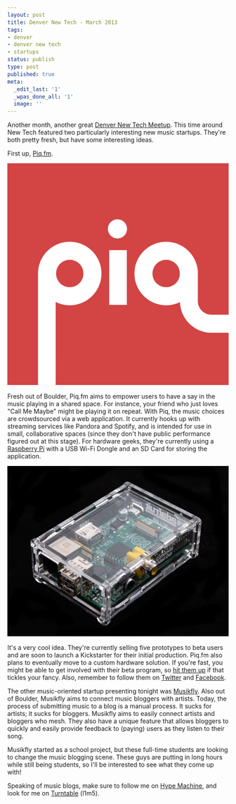 ```yaml
---
layout: post
title: Denver New Tech - March 2013
tags:
- denver
- denver new tech
- startups
status: publish
type: post
published: true
meta:
  _edit_last: '1'
  _wpas_done_all: '1'
  image: ''
---
```

Another month, another great [Denver New Tech Meetup](http://www.bdnewtech.com). This time around New Tech featured two particularly interesting new music startups. They're both pretty fresh, but have some interesting ideas.

First up, [Piq.fm](http://piq.fm).

![piq_logo](/assets/images/posts/2013/03/piq_logo.png)

Fresh out of Boulder, Piq.fm aims to empower users to have a say in the music playing in a shared space. For instance, your friend who just loves "Call Me Maybe" might be playing it on repeat. With Piq, the music choices are crowdsourced via a web application. It currently hooks up with streaming services like Pandora and Spotify, and is intended for use in small, collaborative spaces (since they don't have public performance figured out at this stage). For hardware geeks, they're currently using a [Raspberry Pi](http://www.raspberrypi.org) with a USB Wi-Fi Dongle and an SD Card for storing the application.

<div class="center">
	<img src="/assets/images/posts/2013/03/adafruitcase.jpg" />
</div>

It's a very cool idea. They're currently selling five prototypes to beta users and are soon to launch a Kickstarter for their initial production. Piq.fm also plans to eventually move to a custom hardware solution. If you're fast, you might be able to get involved with their beta program, so [hit them up](mailto:contact@piq.fm) if that tickles your fancy. Also, remember to follow them on [Twitter](https://twitter.com/piqFM) and [Facebook](https://www.facebook.com/pages/Piq/326779564098850).

The other music-oriented startup presenting tonight was [Musikfly](https://musikfly.com). Also out of Boulder, Musikfly aims to connect music bloggers with artists. Today, the process of submitting music to a blog is a manual process. It sucks for artists; it sucks for bloggers. Musikfly aims to easily connect artists and bloggers who mesh. They also have a unique feature that allows bloggers to quickly and easily provide feedback to (paying) users as they listen to their song.

Musikfly started as a school project, but these full-time students are looking to change the music blogging scene. These guys are putting in long hours while still being students, so I'll be interested to see what they come up with!

Speaking of music blogs, make sure to follow me on [Hype Machine](http://hypem.com/l1m5), and look for me on [Turntable](http://turntable.fm) (l1m5).